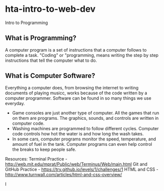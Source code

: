 # hta-intro-to-web-dev
Intro to Programming

## What is Programming?
A computer program is a set of instructions that a computer follows to complete a task. "Coding" or "programming, means writing the step by step instructions that tell the computer what to do. 

## What is Computer Software?
Everything a computer does, from browsing the internet to writing documents of playing musicc, works because of the code written by a computer programmer. Software can be found in so many things we use everyday. 

- Game consoles are just another type of computer. All the games that run on them are programs. The graphics, sounds, and controls are written in computer code. 
- Washing machines are programmed to follow different cycles. Computer code controls how hot the water is and how long the wash takes. 
- In some cars, computer programs monitor the speed, temperature, and amount of fuel in the tank. Computer programs can even help control the breaks to keep people safe. 

Resources:
Terminal Practice - http://web.mit.edu/mprat/Public/web/Terminus/Web/main.html
Git and GitHub Practice - https://try.github.io/levels/1/challenges/1
HTML and CSS - http://www.turnwall.com/articles/html-and-css-overview/

I
